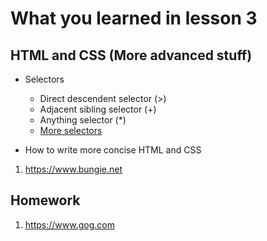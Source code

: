 # What you learned in lesson 3

## HTML and CSS (More advanced stuff)

- Selectors
  + Direct descendent selector (>)
  + Adjacent sibling selector (+)
  + Anything selector (*)
  + [More selectors](https://developer.mozilla.org/en-US/docs/Web/CSS/CSS_Selectors)

- How to write more concise HTML and CSS

1. https://www.bungie.net

## Homework

1. https://www.gog.com
